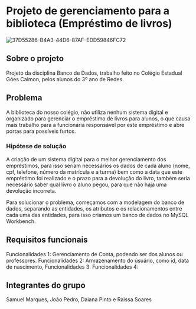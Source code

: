 # Projeto de gerenciamento para a biblioteca (Empréstimo de livros)

![37D55286-B4A3-44D6-87AF-EDD59846FC72](https://user-images.githubusercontent.com/120694081/235142543-74fe8d80-40d7-4783-a863-a0f78900a78c.PNG)


## Sobre o projeto
Projeto da disciplina Banco de Dados, trabalho feito no Colégio Estadual Góes Calmon, pelos alunos do 3º ano de Redes.

## Problema
A biblioteca do nosso colégio, não utiliza nenhum sistema digital e organizado para gerenciar o empréstimo de livros para alunos, o que causa mais trabalho para a funcionária responsável por este empréstimo e abre portas para possíveis furtos.

### Hipótese de solução
A criação de um sistema digital para o melhor gerenciamento dos empréstimos, para isso seriam necessários os dados de cada aluno (nome, cpf, telefone, número da matrícula e a turma) bem como a data que este empréstimo foi realizado e o prazo para a devolução do livro, também seria necessário saber qual livro o aluno pegou, para que não haja uma devolução incorreta.

Para solucionar o problema, começamos com a modelagem do banco de dados, separando as entidades, os atributos e os relacionamentos entre cada  uma das entidades, para isso criamos um banco de dados no MySQL Workbench.

## Requisitos funcionais
Funcionalidades 1: Gerenciamento de Conta, podendo ser dos alunos ou professores.
Funcionalidades 2: Armazenamento do úsuário, como id, data de nascimento, 
Funcionalidades 3: 
Funcionalidades 4: 

## Integrantes do grupo
Samuel Marques, João Pedro, Daiana Pinto e Raissa Soares



